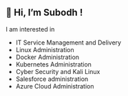 👋 Hi, I’m Subodh !
---
I am interested in

- IT Service Management and Delivery
- Linux Administration
- Docker Administration
- Kubernetes Administration
- Cyber Security and Kali Linux
- Salesforce administration
- Azure Cloud Administration
